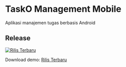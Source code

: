 # TaskO Management Mobile
Aplikasi manajemen tugas berbasis Android

## Release

[![Rilis Terbaru](https://img.shields.io/github/v/release/ReyhanHerdi/taskO-management-mobile/releases/tag/demo?label=Release)](https://github.com/ReyhanHerdi/taskO-management-mobile/releases/tag/demo)

Download demo: [Rilis Terbaru](https://github.com/ReyhanHerdi/taskO-management-mobile/releases/tag/demo)
